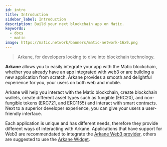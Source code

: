 ```yaml
---
id: intro
title: Introduction
sidebar_label: Introduction
description: Build your next blockchain app on Matic.
keywords:
  - docs
  - matic
image: https://matic.network/banners/matic-network-16x9.png
---
```


>Arkane, for developers looking to dive into blockchain technology.


**Arkane** allows you to easily integrate your app with the Matic blockchain, whether you already have an app integrated with web3 or are building a new application from scratch. Arkane provides a smooth and delightful experience for you, your users on both web and mobile.

Arkane will help you interact with the Matic blockchain, create blockchain wallets, create different asset types such as fungible (ERC20), and non-fungible tokens (ERC721, and ERC1155) and interact with smart contracts. Next to a superior developer experience, you can give your users a user-friendly interface.

Each application is unique and has different needs, therefore they provide different ways of interacting with Arkane. Applications that have support for Web3 are recommendated to integrate the [Arkane Web3 provider](https://arkane.gitbook.io/widget/web3-provider/getting-started), others are suggested to use the [Arkane Widget](https://arkane.gitbook.io/widget/widget/introduction).
